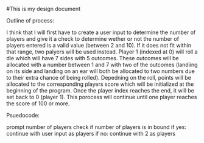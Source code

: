 #This is my design document

Outline of process:

I think that I will first have to create a user input to determine the number of players and give it a check 
to determine wether or not the number of players entered is a valid value (between 2 and 10). If it does not fit within
that range, two palyers will be used instead. Player 1 (indexed at 0) will roll a die which will have 7 sides with 5
outcomes. These outcomes will be allocated with a number between 1 and 7 with two of the outcomes (landiing on its
side and landing on an ear will both be allocated to two numbers due to their extra chance of being rolled). Depedning on
the roll, points will be allocated to the corresponding players score which will be initialized at the beginning of the
program. Once the player index reaches the end, it will be set back to 0 (player 1). This porocess will continue until
one player reaches the score of 100 or more.

Psuedocode:

prompt number of players
check if number of players is in bound
	if yes: continue with user input as players
	if no: continue with 2 as players
 
